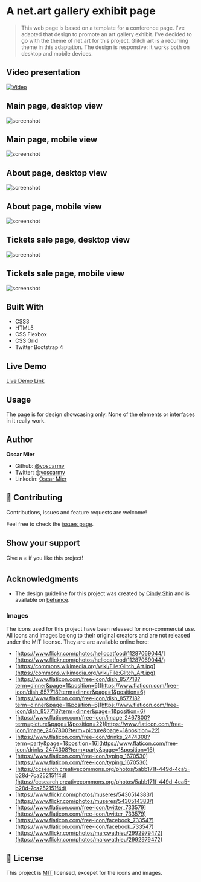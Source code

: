# A net.art gallery exhibit page

> This web page is based on a template for a conference page. I've adapted that design to promote an art gallery exhibit. I've decided to go with the theme of net.art for this project. Glitch art is a recurring theme in this adaptation. The design is responsive: it works both on desktop and mobile devices.

## Video presentation

[![Video](assets/img/video_thumb.png)](https://www.loom.com/share/b9e0ff8ae5584184ae6911ce83311f9d)

## Main page, desktop view

![screenshot](assets/img/main_desktop.png)

## Main page, mobile view

![screenshot](assets/img/main_mobile.png)

## About page, desktop view

![screenshot](assets/img/about_desktop.png)

## About page, mobile view

![screenshot](assets/img/about_mobile.png)

## Tickets sale page, desktop view

![screenshot](assets/img/tickets_desktop.png)

## Tickets sale page, mobile view

![screenshot](assets/img/tickets_mobile.png)

## Built With

- CSS3
- HTML5
- CSS Flexbox
- CSS Grid
- Twitter Bootstrap 4

## Live Demo

[Live Demo Link](https://rawcdn.githack.com/voscarmv/conference_page/86e80b080887346e2177295aa8965ffc15740c64/pages/index.html)

## Usage

The page is for design showcasing only. None of the elements or interfaces in it really work.

## Author

**Oscar Mier**
- Github: [@voscarmv](https://github.com/voscarmv)
- Twitter: [@voscarmv](https://twitter.com/voscarmv)
- Linkedin: [Oscar Mier](https://www.linkedin.com/in/oscar-mier-072984196/) 

## 🤝 Contributing

Contributions, issues and feature requests are welcome!

Feel free to check the [issues page](../../issues/).

## Show your support

Give a ⭐️ if you like this project!

## Acknowledgments

- The design guideline for this project was created by [Cindy Shin](http://www.cindyisworking.com/) and is available on [behance](https://www.behance.net/gallery/29845175/CC-Global-Summit-2015).

### Images

The icons used for this project have been released for non-commercial use. All icons and images belong to their original creators and are not released under the MIT license. They are are available online here:

- [https://www.flickr.com/photos/hellocatfood/11287069044/](https://www.flickr.com/photos/hellocatfood/11287069044/)
- [https://commons.wikimedia.org/wiki/File:Glitch_Art.jpg](https://commons.wikimedia.org/wiki/File:Glitch_Art.jpg)
- [https://www.flaticon.com/free-icon/dish_857718?term=dinner&page=1&position=6](https://www.flaticon.com/free-icon/dish_857718?term=dinner&page=1&position=6)
- [https://www.flaticon.com/free-icon/dish_857718?term=dinner&page=1&position=6](https://www.flaticon.com/free-icon/dish_857718?term=dinner&page=1&position=6)
- [https://www.flaticon.com/free-icon/image_2467800?term=picture&page=1&position=22](https://www.flaticon.com/free-icon/image_2467800?term=picture&page=1&position=22)
- [https://www.flaticon.com/free-icon/drinks_2474308?term=party&page=1&position=16](https://www.flaticon.com/free-icon/drinks_2474308?term=party&page=1&position=16)
- [https://www.flaticon.com/free-icon/typing_1670530](https://www.flaticon.com/free-icon/typing_1670530)
- [https://ccsearch.creativecommons.org/photos/5abb171f-449d-4ca5-b28d-7ca252151f4d](https://ccsearch.creativecommons.org/photos/5abb171f-449d-4ca5-b28d-7ca252151f4d)
- [https://www.flickr.com/photos/museres/5430514383/](https://www.flickr.com/photos/museres/5430514383/)
- [https://www.flaticon.com/free-icon/twitter_733579](https://www.flaticon.com/free-icon/twitter_733579)
- [https://www.flaticon.com/free-icon/facebook_733547](https://www.flaticon.com/free-icon/facebook_733547)
- [https://www.flickr.com/photos/marcwathieu/2992979472](https://www.flickr.com/photos/marcwathieu/2992979472)

## 📝 License

This project is [MIT](https://opensource.org/licenses/MIT) licensed, excepet for the icons and images.
